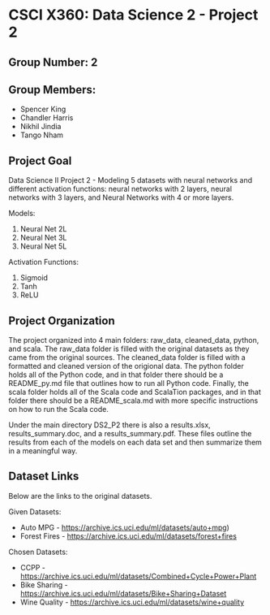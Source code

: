 # CSCI X360: Data Science 2 - Project 2

## Group Number: 2

## Group Members:
* Spencer King
* Chandler Harris
* Nikhil Jindia
* Tango Nham


## Project Goal

Data Science II Project 2 - Modeling 5 datasets with neural networks and different activation functions: neural networks with 2 layers, neural networks with 3 layers, and Neural Networks with 4 or more layers.

Models:

1. Neural Net 2L
1. Neural Net 3L
1. Neural Net 5L

Activation Functions:

1. Sigmoid
2. Tanh
3. ReLU

## Project Organization

The project organized into 4 main folders: raw_data, cleaned_data, python, and scala. The raw_data folder is filled with the original datasets as they came from the original sources. The cleaned_data folder is filled with a formatted and cleaned version of the origional data. The python folder holds all of the Python code, and in that folder there should be a README_py.md file that outlines how to run all Python code. Finally, the scala folder holds all of the Scala code and ScalaTion packages, and in that folder there should be a README_scala.md with more specific instructions on how to run the Scala code. 

Under the main directory DS2_P2 there is also a results.xlsx, results_summary.doc, and a results_summary.pdf. These files outline the results from each of the models on each data set and then summarize them in a meaningful way. 

## Dataset Links 

Below are the links to the original datasets.

Given Datasets:
* Auto MPG - https://archive.ics.uci.edu/ml/datasets/auto+mpg)
* Forest Fires - https://archive.ics.uci.edu/ml/datasets/forest+fires

Chosen Datasets:
* CCPP - https://archive.ics.uci.edu/ml/datasets/Combined+Cycle+Power+Plant
* Bike Sharing - https://archive.ics.uci.edu/ml/datasets/Bike+Sharing+Dataset
* Wine Quality - https://archive.ics.uci.edu/ml/datasets/wine+quality

